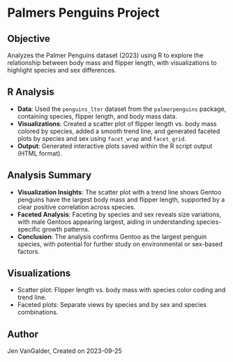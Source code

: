 # Palmers Penguins Project

## Objective
Analyzes the Palmer Penguins dataset (2023) using R to explore the relationship between body mass and flipper length, with visualizations to highlight species and sex differences.

## R Analysis
- **Data**: Used the `penguins_lter` dataset from the `palmerpenguins` package, containing species, flipper length, and body mass data.
- **Visualizations**: Created a scatter plot of flipper length vs. body mass colored by species, added a smooth trend line, and generated faceted plots by species and sex using `facet_wrap` and `facet_grid`.
- **Output**: Generated interactive plots saved within the R script output (HTML format).

## Analysis Summary
- **Visualization Insights**: The scatter plot with a trend line shows Gentoo penguins have the largest body mass and flipper length, supported by a clear positive correlation across species.
- **Faceted Analysis**: Faceting by species and sex reveals size variations, with male Gentoos appearing largest, aiding in understanding species-specific growth patterns.
- **Conclusion**: The analysis confirms Gentoo as the largest penguin species, with potential for further study on environmental or sex-based factors.

## Visualizations
- Scatter plot: Flipper length vs. body mass with species color coding and trend line.
- Faceted plots: Separate views by species and by sex and species combinations.

## Author
Jen VanGalder, Created on 2023-09-25
